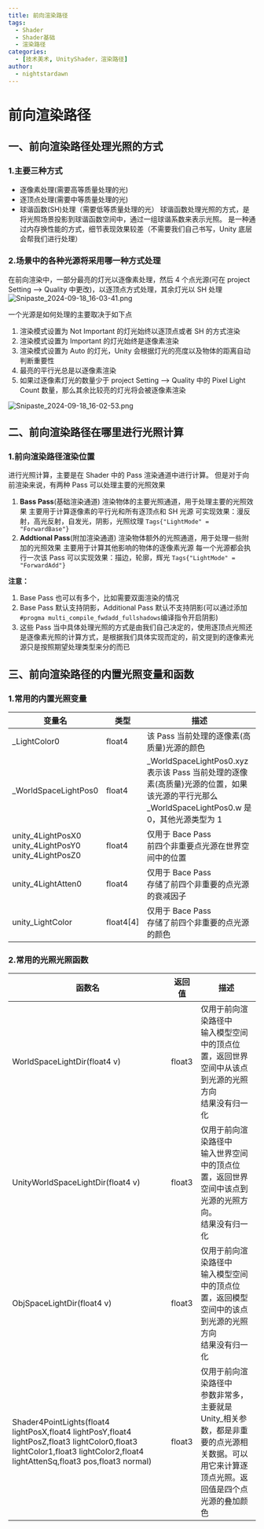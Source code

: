 ```yaml
---
title: 前向渲染路径
tags:
  - Shader
  - Shader基础
  - 渲染路径
categories:
  - [技术美术, UnityShader，渲染路径]
author:
  - nightstardawn
---
```


# 前向渲染路径

## 一、前向渲染路径处理光照的方式

### 1.主要三种方式

- 逐像素处理(需要高等质量处理的光)
- 逐顶点处理(需要中等质量处理的光)
- 球谐函数(SH)处理（需要低等质量处理的光）
  球谐函数处理光照的方式，是将光照场景投影到球谐函数空间中，通过一组球谐系数来表示光照。
  是一种通过内存换性能的方式，细节表现效果较差（不需要我们自己书写，Unity 底层会帮我们进行处理）

### 2.场景中的各种光源将采用哪一种方式处理

在前向渲染中，一部分最亮的灯光以逐像素处理，然后 4 个点光源(可在 project Setting --> Quality 中更改)，以逐顶点方式处理，其余灯光以 SH 处理
![Snipaste_2024-09-18_16-03-41.png](https://s2.loli.net/2024/09/18/FZUYNSOGEvM1ftm.png)

一个光源是如何处理的主要取决于如下点

1. 渲染模式设置为 Not Important 的灯光始终以逐顶点或者 SH 的方式渲染
2. 渲染模式设置为 Important 的灯光始终是逐像素渲染
3. 渲染模式设置为 Auto 的灯光，Unity 会根据灯光的亮度以及物体的距离自动判断重要性
4. 最亮的平行光总是以逐像素渲染
5. 如果过逐像素灯光的数量少于 project Setting --> Quality 中的 Pixel Light Count 数量，那么其余比较亮的灯光将会被逐像素渲染

![Snipaste_2024-09-18_16-02-53.png](https://s2.loli.net/2024/09/18/oaFmbCehHj4JUYw.png)

## 二、前向渲染路径在哪里进行光照计算

### 1.前向渲染路径渲染位置

进行光照计算，主要是在 Shader 中的 Pass 渲染通道中进行计算。
但是对于向前渲染来说，有两种 Pass 可以处理主要的光照效果

1. **Bass Pass**(基础渲染通道)
   渲染物体的主要光照通道，用于处理主要的光照效果
   主要用于计算逐像素的平行光和所有逐顶点和 SH 光源
   可实现效果：漫反射，高光反射，自发光，阴影，光照纹理
   `Tags{"LightMode" = "ForwardBase"}`
2. **Addtional Pass**(附加渲染通道)
   渲染物体额外的光照通道，用于处理一些附加的光照效果
   主要用于计算其他影响的物体的逐像素光源
   每一个光源都会执行一次该 Pass
   可以实现效果：描边，轮廓，辉光
   `Tags{"LightMode" = "ForwardAdd"}`

**注意：**

1. Base Pass 也可以有多个，比如需要双面渲染的情况
2. Base Pass 默认支持阴影，Additional Pass 默认不支持阴影(可以通过添加`#progma multi_compile_fwdadd_fullshadows`编译指令开启阴影)
3. 这些 Pass 当中具体处理光照的方式是由我们自己决定的，使用逐顶点光照还是逐像素光照的计算方式，是根据我们具体实现而定的，前文提到的逐像素光源只是按照期望处理类型来分的而已

## 三、前向渲染路径的内置光照变量和函数

### 1.常用的内置光照变量

| 变量名                                                      | 类型      | 描述                                                                                                                                           |
| ----------------------------------------------------------- | --------- | ---------------------------------------------------------------------------------------------------------------------------------------------- |
| \_LightColor0                                               | float4    | 该 Pass 当前处理的逐像素(高质量)光源的颜色                                                                                                     |
| \_WorldSpaceLightPos0                                       | float4    | \_WorldSpaceLightPos0.xyz 表示该 Pass 当前处理的逐像素(高质量)光源的位置，如果该光源的平行光那么\_WorldSpaceLightPos0.w 是 0，其他光源类型为 1 |
| unity_4LightPosX0<br>unity_4LightPosY0<br>unity_4LightPosZ0 | float4    | 仅用于 Bace Pass<br>前四个非重要点光源在世界空间中的位置                                                                                       |
| unity_4LightAtten0                                          | float4    | 仅用于 Bace Pass<br>存储了前四个非重要的点光源的衰减因子                                                                                       |
| unity_LightColor                                            | float4[4] | 仅用于 Bace Pass<br>存储了前四个非重要的点光源的颜色                                                                                           |

### 2.常用的光照光照函数

| 函数名                                                                                                                                                                       | 返回值 | 描述                                                                                                                                             |
| ---------------------------------------------------------------------------------------------------------------------------------------------------------------------------- | ------ | ------------------------------------------------------------------------------------------------------------------------------------------------ |
| WorldSpaceLightDir(float4 v)                                                                                                                                                 | float3 | 仅用于前向渲染路径中<br>输入模型空间中的顶点位置，返回世界空间中从该点到光源的光照方向<br>结果没有归一化                                         |
| UnityWorldSpaceLightDir(float4 v)                                                                                                                                            | float3 | 仅用于前向渲染路径中<br>输入世界空间中的顶点位置，返回世界空间中该点到光源的光照方向。<br>结果没有归一化                                         |
| ObjSpaceLightDir(float4 v)                                                                                                                                                   | float3 | 仅用于前向渲染路径中<br>输入模型空间中的顶点位置，返回模型空间中的该点到光源的光照方向<br>结果没有归一化                                         |
| Shader4PointLights(float4 lightPosX,float4 lightPosY,float4 lightPosZ,float3 lightColor0,float3 lightColor1,float3 lightColor2,float4 lightAttenSq,float3 pos,float3 normal) | float3 | 仅用于前向渲染路径中<br>参数非常多，主要就是 Unity\_相关参数，都是非重要的点光源相关数据。可以用它来计算逐顶点光照。返回值是四个点光源的叠加颜色 |
